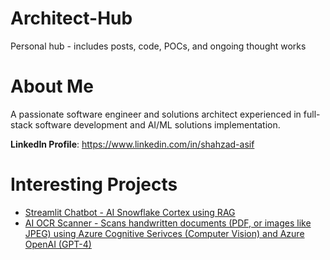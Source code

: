 # Architect-Hub
Personal hub - includes posts, code, POCs, and ongoing thought works

# About Me
A passionate software engineer and solutions architect experienced in full-stack software development and AI/ML solutions implementation.

<b>LinkedIn Profile</b>: <a>https://www.linkedin.com/in/shahzad-asif

# Interesting Projects
<ul>
  <li><a href="https://github.com/ShahzadAsif-IT/sf-streamlit-chatbot" alt-text="Streamlit Chatbot - AI Snowflake Cortex using RAG">Streamlit Chatbot - AI Snowflake Cortex using RAG</a></li>
  <li><a href="https://github.com/ShahzadAsif-IT/az-ocr-scanner" alt-text="AI OCR Scanner - Azure Cognitive Services (Computer Vision) + Azure OpenAI (GPT-4) based OCR Scanner to extract matching fields from hand-written documents">AI OCR Scanner - Scans handwritten documents (PDF, or images like JPEG) using Azure Cognitive Serivces (Computer Vision) and Azure OpenAI (GPT-4)</a></li>
</ul>
